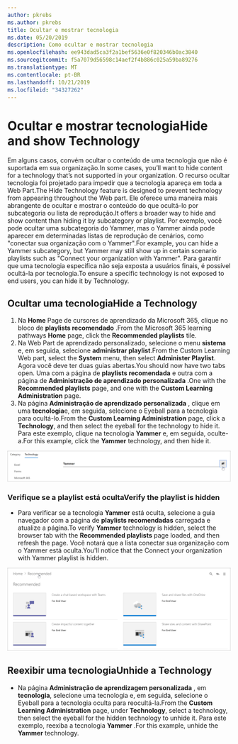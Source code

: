 ```yaml
---
author: pkrebs
ms.author: pkrebs
title: Ocultar e mostrar tecnologia
ms.date: 05/20/2019
description: Como ocultar e mostrar tecnologia
ms.openlocfilehash: ee943dad5ca3f2a1bef5636e0f820346b0ac3840
ms.sourcegitcommit: f5a7079d56598c14aef2f4b886c025a59ba89276
ms.translationtype: MT
ms.contentlocale: pt-BR
ms.lasthandoff: 10/21/2019
ms.locfileid: "34327262"
---
```

# <a name="hide-and-show-technology"></a><span data-ttu-id="82dcf-103">Ocultar e mostrar tecnologia</span><span class="sxs-lookup"><span data-stu-id="82dcf-103">Hide and show Technology</span></span>

<span data-ttu-id="82dcf-104">Em alguns casos, convém ocultar o conteúdo de uma tecnologia que não é suportada em sua organização.</span><span class="sxs-lookup"><span data-stu-id="82dcf-104">In some cases, you’ll want to hide content for a technology that’s not supported in your organization.</span></span> <span data-ttu-id="82dcf-105">O recurso ocultar tecnologia foi projetado para impedir que a tecnologia apareça em toda a Web Part.</span><span class="sxs-lookup"><span data-stu-id="82dcf-105">The Hide Technology feature is designed to prevent technology from appearing throughout the Web part.</span></span> <span data-ttu-id="82dcf-106">Ele oferece uma maneira mais abrangente de ocultar e mostrar o conteúdo do que ocultá-lo por subcategoria ou lista de reprodução.</span><span class="sxs-lookup"><span data-stu-id="82dcf-106">It offers a broader way to hide and show content than hiding it by subcategory or playlist.</span></span> <span data-ttu-id="82dcf-107">Por exemplo, você pode ocultar uma subcategoria do Yammer, mas o Yammer ainda pode aparecer em determinadas listas de reprodução de cenários, como "conectar sua organização com o Yammer".</span><span class="sxs-lookup"><span data-stu-id="82dcf-107">For example, you can hide a Yammer subcategory, but Yammer may still show up in certain scenario playlists such as "Connect your organization with Yammer".</span></span> <span data-ttu-id="82dcf-108">Para garantir que uma tecnologia específica não seja exposta a usuários finais, é possível ocultá-la por tecnologia.</span><span class="sxs-lookup"><span data-stu-id="82dcf-108">To ensure a specific technology is not exposed to end users, you can hide it by Technology.</span></span> 

## <a name="hide-a-technology"></a><span data-ttu-id="82dcf-109">Ocultar uma tecnologia</span><span class="sxs-lookup"><span data-stu-id="82dcf-109">Hide a Technology</span></span>

1. <span data-ttu-id="82dcf-110">Na **Home** Page de cursores de aprendizado da Microsoft 365, clique no bloco de **playlists recomendado** .</span><span class="sxs-lookup"><span data-stu-id="82dcf-110">From the Microsoft 365 learning pathways **Home** page, click the **Recommended playlists** tile.</span></span>
2. <span data-ttu-id="82dcf-111">Na Web Part de aprendizado personalizado, selecione o menu **sistema** e, em seguida, selecione **administrar playlist**.</span><span class="sxs-lookup"><span data-stu-id="82dcf-111">From the Custom Learning Web part, select the **System** menu, then select **Administer Playlist**.</span></span> <span data-ttu-id="82dcf-112">Agora você deve ter duas guias abertas.</span><span class="sxs-lookup"><span data-stu-id="82dcf-112">You should now have two tabs open.</span></span> <span data-ttu-id="82dcf-113">Uma com a página de **playlists recomendada** e outra com a página de **Administração de aprendizado personalizada** .</span><span class="sxs-lookup"><span data-stu-id="82dcf-113">One with the **Recommended playlists** page, and one with the **Custom Learning Administration** page.</span></span> 
3. <span data-ttu-id="82dcf-114">Na página **Administração de aprendizado personalizada** , clique em uma **tecnologia**e, em seguida, selecione o Eyeball para a tecnologia para ocultá-lo.</span><span class="sxs-lookup"><span data-stu-id="82dcf-114">From the **Custom Learning Administration** page, click a **Technology**, and then select the eyeball for the technology to hide it.</span></span> <span data-ttu-id="82dcf-115">Para este exemplo, clique na tecnologia **Yammer** e, em seguida, oculte-a.</span><span class="sxs-lookup"><span data-stu-id="82dcf-115">For this example, click the **Yammer** technology, and then hide it.</span></span>  

![CG-hidetech. png](media/cg-hidetech.png)

### <a name="verify-the-playlist-is-hidden"></a><span data-ttu-id="82dcf-117">Verifique se a playlist está oculta</span><span class="sxs-lookup"><span data-stu-id="82dcf-117">Verify the playlist is hidden</span></span>
- <span data-ttu-id="82dcf-118">Para verificar se a tecnologia **Yammer** está oculta, selecione a guia navegador com a página de **playlists recomendadas** carregada e atualize a página.</span><span class="sxs-lookup"><span data-stu-id="82dcf-118">To verify **Yammer** technology is hidden, select the browser tab with the **Recommended playlists** page loaded, and then refresh the page.</span></span> <span data-ttu-id="82dcf-119">Você notará que a lista conectar sua organização com o Yammer está oculta.</span><span class="sxs-lookup"><span data-stu-id="82dcf-119">You'll notice that the Connect your organization with Yammer playlist is hidden.</span></span> 

![CG-hidetechrefresh. png](media/cg-hidetechrefresh.png)

## <a name="unhide-a-technology"></a><span data-ttu-id="82dcf-121">Reexibir uma tecnologia</span><span class="sxs-lookup"><span data-stu-id="82dcf-121">Unhide a Technology</span></span>

- <span data-ttu-id="82dcf-122">Na página **Administração de aprendizagem personalizada** , em **tecnologia**, selecione uma tecnologia e, em seguida, selecione o Eyeball para a tecnologia oculta para reocultá-la.</span><span class="sxs-lookup"><span data-stu-id="82dcf-122">From the **Custom Learning Administration** page, under **Technology**, select a technology, then select the eyeball for the hidden technology to unhide it.</span></span> <span data-ttu-id="82dcf-123">Para este exemplo, reexiba a tecnologia **Yammer** .</span><span class="sxs-lookup"><span data-stu-id="82dcf-123">For this example, unhide the **Yammer** technology.</span></span> 
